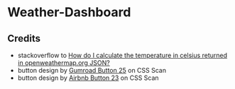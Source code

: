 # Weather-Dashboard



## Credits 

- stackoverflow to [How do I calculate the temperature in celsius returned in openweathermap.org JSON?](https://stackoverflow.com/questions/19477324/how-do-i-calculate-the-temperature-in-celsius-returned-in-openweathermap-org-jso)
- button design by [Gumroad Button 25](https://getcssscan.com/css-buttons-examples) on CSS Scan
- button design by [Airbnb Button 23](https://getcssscan.com/css-buttons-examples) on CSS Scan